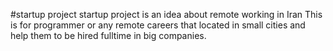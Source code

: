 #startup project
startup project is an idea about remote working in Iran
This is for programmer or any remote careers that located in small cities and help them to be hired fulltime in big companies.
